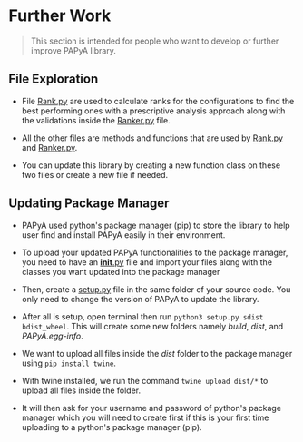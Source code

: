 # Further Work

> This section is intended for people who want to develop or further improve PAPyA library. 

## File Exploration

- File [Rank.py](Rank.py) are used to calculate ranks for the configurations to find the best performing ones with a prescriptive analysis approach along with the validations inside the [Ranker.py](Ranker.py) file.<br>

- All the other files are methods and functions that are used by [Rank.py](Rank.py) and [Ranker.py](Ranker.py). <br>

- You can update this library by creating a new function class on these two files or create a new file if needed. <br>

## Updating Package Manager<br>

- PAPyA used python's package manager (pip) to store the library to help user find and install PAPyA easily in their environment.<br>

- To upload your updated PAPyA functionalities to the package manager, you need to have an [__init__.py](__init__.py) file and import your files along with the classes you want updated into the package manager<br>

- Then, create a [setup.py](../PAPyA%20Lib/setup.py) file in the same folder of your source code. You only need to change the version of PAPyA to update the library.<br>

- After all is setup, open terminal then run ` python3 setup.py sdist bdist_wheel `. This will create some new folders namely _build_, _dist_, and _PAPyA.egg-info_.<br>

- We want to upload all files inside the _dist_ folder to the package manager using ` pip install twine `.<br>

- With twine installed, we run the command ` twine upload dist/* ` to upload all files inside the folder.<br>

- It will then ask for your username and password of python's package manager which you will need to create first if this is your first time uploading to a python's package manager (pip).